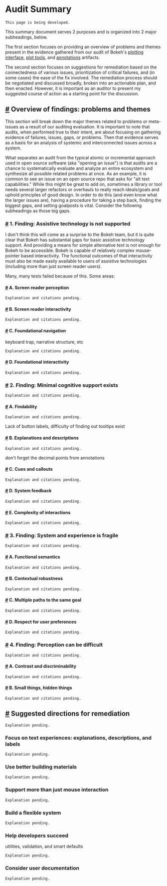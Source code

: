 # Audit Summary

```{note}
This page is being developed.
```

This summary document serves 2 purposes and is organized into 2 major subheadings, below.

The first section focuses on providing an overview of problems and themes present in the evidence gathered from our audit of Bokeh's [plotting interface](https://bokeh-a11y-audit.readthedocs.io/plotting-interface/index.html), [plot tools](https://bokeh-a11y-audit.readthedocs.io/plot-tools/index.html), and [annotations](https://bokeh-a11y-audit.readthedocs.io/annotations/index.html) artifacts.

The second section focuses on suggestions for remediation based on the connectedness of various issues, prioritization of critical failures, and (in some cases) the ease of the fix involved. The remediation process should be negotiated and discussed broadly, broken into an actionable plan, and then enacted. However, it is important as an auditor to present my suggested course of action as a starting point for the discussion.

## <a id="findings" href="#findings" aria-label="Findings"><span aria-hidden="true">#</span></a> Overview of findings: problems and themes
This section will break down the major themes related to problems or meta-issues as a result of our auditing evaluation. It is important to note that audits, when performed true to their intent, are about focusing on gathering evidence of failures, issues, gaps, or problems. Then that evidence serves as a basis for an analysis of systemic and interconnected issues across a system.

What separates an audit from the typical atomic or incremental approach used in open source software (aka "opening an issue") is that audits are a chance to systematically evaluate and analyze an entire ecosystem and synthesize all possible related problems at once. As an example, it is common to see an issue on an open source repo that asks for "alt text capabilities." While this might be great to add on, sometimes a library or tool needs several larger refactors or overhauls to really reach ideals/goals and uphold principles of good design. In order to do this (and even know what the larger issues are), having a procedure for taking a step back, finding the biggest gaps, and setting goalposts is vital. Consider the following subheadings as those big gaps.

### <a id="finding-1" href="#finding-1" aria-label="Finding 1"><span aria-hidden="true">#</span></a> 1. Finding: Assistive technology is not supported
I don't think this will come as a surprise to the Bokeh team, but it is quite clear that Bokeh has substantial gaps for basic assistive technology support. And providing a means for simple alternative text is not enough for Bokeh to be accessible. Bokeh is capable of relatively complex mouse-pointer based interactivity. The functional outcomes of that interactivity must also be made easily available to users of assistive technologies (including more than just screen reader users).

Many, many tests failed because of this. Some areas:

#### <a id="finding-1A" href="#finding-1A" aria-label="Finding 1A"><span aria-hidden="true">#</span></a> A. Screen reader perception
```{note}
Explanation and citations pending.
```

#### <a id="finding-1B" href="#finding-1B" aria-label="Finding 1B"><span aria-hidden="true">#</span></a> B. Screen reader interactivity
```{note}
Explanation and citations pending.
```

#### <a id="finding-1C" href="#finding-1C" aria-label="Finding 1C"><span aria-hidden="true">#</span></a> C. Foundational navigation
keyboard trap, narrative structure, etc
```{note}
Explanation and citations pending.
```

#### <a id="finding-1D" href="#finding-1D" aria-label="Finding 1D"><span aria-hidden="true">#</span></a> D. Foundational interactivity
```{note}
Explanation and citations pending.
```

### <a id="finding-2" href="#finding-2" aria-label="Finding 2"><span aria-hidden="true">#</span></a> 2. Finding: Minimal cognitive support exists
```{note}
Explanation and citations pending.
```

#### <a id="finding-2A" href="#finding-2A" aria-label="Finding 2A"><span aria-hidden="true">#</span></a> A. Findability
```{note}
Explanation and citations pending.
```
Lack of button labels, difficulty of finding out tooltips exist

#### <a id="finding-2B" href="#finding-2B" aria-label="Finding 2B"><span aria-hidden="true">#</span></a> B. Explanations and descriptions
```{note}
Explanation and citations pending.
```
don't forget the decimal points from annotations

#### <a id="finding-2C" href="#finding-2C" aria-label="Finding 2C"><span aria-hidden="true">#</span></a> C. Cues and callouts
```{note}
Explanation and citations pending.
```

#### <a id="finding-2D" href="#finding-2D" aria-label="Finding 2D"><span aria-hidden="true">#</span></a> D. System feedback
```{note}
Explanation and citations pending.
```

#### <a id="finding-2E" href="#finding-2E" aria-label="Finding 2E"><span aria-hidden="true">#</span></a> E. Complexity of interactions
```{note}
Explanation and citations pending.
```

### <a id="finding-3" href="#finding-3" aria-label="Finding 3"><span aria-hidden="true">#</span></a> 3. Finding: System and experience is fragile
```{note}
Explanation and citations pending.
```

#### <a id="finding-3A" href="#finding-3A" aria-label="Finding 3A"><span aria-hidden="true">#</span></a> A. Functional semantics
```{note}
Explanation and citations pending.
```

#### <a id="finding-3B" href="#finding-3B" aria-label="Finding 3B"><span aria-hidden="true">#</span></a> B. Contextual robustness
```{note}
Explanation and citations pending.
```

#### <a id="finding-3C" href="#finding-3C" aria-label="Finding 3C"><span aria-hidden="true">#</span></a> C. Multiple paths to the same goal
```{note}
Explanation and citations pending.
```

#### <a id="finding-3D" href="#finding-3D" aria-label="Finding 3D"><span aria-hidden="true">#</span></a> D. Respect for user preferences
```{note}
Explanation and citations pending.
```

### <a id="finding-4" href="#finding-4" aria-label="Finding 4"><span aria-hidden="true">#</span></a> 4. Finding: Perception can be difficult
```{note}
Explanation and citations pending.
```

#### <a id="finding-4A" href="#finding-4A" aria-label="Finding 4A"><span aria-hidden="true">#</span></a> A. Contrast and discriminability
```{note}
Explanation and citations pending.
```

#### <a id="finding-4B" href="#finding-4B" aria-label="Finding 4B"><span aria-hidden="true">#</span></a> B. Small things, hidden things
```{note}
Explanation and citations pending.
```

## <a id="suggestions" href="#suggestions" aria-label="Suggestions"><span aria-hidden="true">#</span></a> Suggested directions for remediation
```{note}
Explanation pending.
```

### Focus on text experiences: explanations, descriptions, and labels
```{note}
Explanation pending.
```

### Use better building materials
```{note}
Explanation pending.
```

### Support more than just mouse interaction
```{note}
Explanation pending.
```

### Build a flexible system
```{note}
Explanation pending.
```

### Help developers succeed 
utilities, validation, and smart defaults
```{note}
Explanation pending.
```

### Consider user documentation
```{note}
Explanation pending.
```
